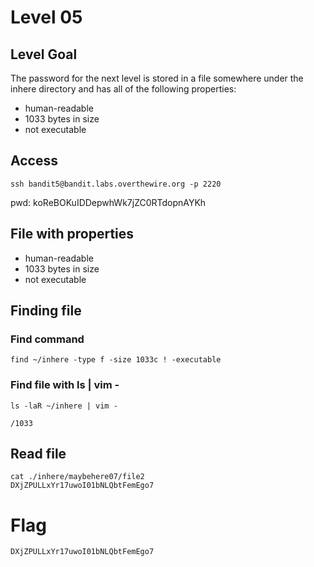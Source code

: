 # Level 05

## Level Goal
The password for the next level is stored in a file somewhere under the inhere
directory and has all of the following properties:

* human-readable
* 1033 bytes in size
* not executable


## Access
```
ssh bandit5@bandit.labs.overthewire.org -p 2220
```
pwd: koReBOKuIDDepwhWk7jZC0RTdopnAYKh

## File with properties
* human-readable
* 1033 bytes in size
* not executable

## Finding file
### Find command
```
find ~/inhere -type f -size 1033c ! -executable
```

### Find file with ls | vim -
```
ls -laR ~/inhere | vim -

/1033
```

## Read file
```
cat ./inhere/maybehere07/file2
DXjZPULLxYr17uwoI01bNLQbtFemEgo7
```

# Flag
```
DXjZPULLxYr17uwoI01bNLQbtFemEgo7
```


